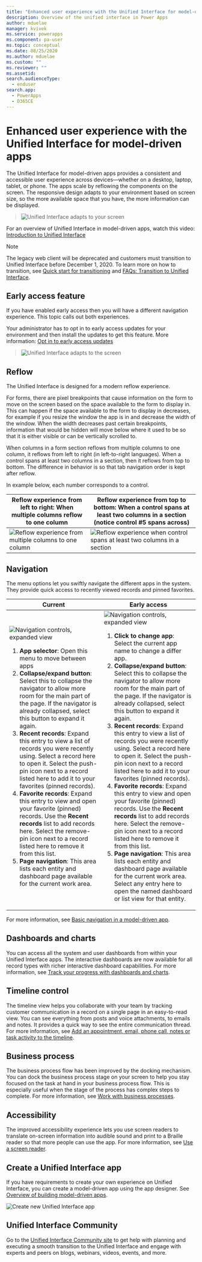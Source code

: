 ```yaml
---
title: "Enhanced user experience with the Unified Interface for model-driven apps | MicrosoftDocs"
description: Overview of the unified interface in Power Apps
author: mduelae
manager: kvivek
ms.service: powerapps
ms.component: pa-user
ms.topic: conceptual
ms.date: 08/25/2020
ms.author: mduelae
ms.custom: ""
ms.reviewer: ""
ms.assetid: 
search.audienceType: 
  - enduser
search.app: 
  - PowerApps
  - D365CE
---
```

# Enhanced user experience with the Unified Interface for model-driven apps 

The Unified Interface for model-driven apps provides a consistent and accessible user experience across devices—whether on a desktop, laptop, tablet, or phone. The apps scale by reflowing the components on the screen. The responsive design adapts to your environment based on screen size, so the more available space that you have, the more information can be displayed.

> ![Unified Interface adapts to your screen](media/Reflow_1.png "Unified Interface adapts to your screen")

For an overview of Unified Interface in model-driven apps, watch this video: [Introduction to Unified Interface](https://www.youtube.com/watch?v=_VPOi_Iq6ko)

> [!NOTE]
> The legacy web client will be deprecated and customers must transition to Unified Interface before December 1, 2020. To learn more on how to transition, see [Quick start for transitioning](/powerapps/maker/model-driven-apps/transition-web-app) and [FAQs: Transition to Unified Interface](/powerapps/maker/model-driven-apps/faqs-transition-unified-interface).

## Early access feature

If you have enabled early access then you will have a different navigation experience. This topic calls out both experiences.

Your administrator has to opt in to early access updates for your environment and then install the updates to get this feature. More information: [Opt in to early access updates](https://docs.microsoft.com/power-platform/admin/opt-in-early-access-updates)

> ![Unified Interface adapts to the screen](media/Reflow_2.png "Unified Interface adapts to the screen")


## Reflow 

The Unified Interface is designed for a modern reflow experience. 

For forms, there are pixel breakpoints that cause information on the form to move on the screen based on the space available to the form to display in. This can happen if the space available to the form to display in decreases, for example if you resize the window the app is in and decrease the width of the window. When the width decreases past certain breakpoints, information that would be hidden will move below where it used to be so that it is either visible or can be vertically scrolled to.

When columns in a form section reflows from multiple columns to one column, it reflows from left to right (in left-to-right languages). When a control spans at least two columns in a section, then it reflows from top to bottom. The difference in behavior is so that tab navigation order is kept after reflow.


In example below, each number corresponds to a control.

|Reflow experience from left to right: When multiple columns reflow to one column   |Reflow experience from top to bottom: When a control spans at least two columns in a section (notice control #5 spans across) |
|---------|---------|
| ![Reflow experience from multiple columns to one column](media/reflow_example1.png "Reflow experience from multiple columns to one column")     |     ![Reflow experience when control spans at least two columns in a section](media/reflow_example2.png "Reflow experience when control spans at least two columns in a section")   |

## Navigation

The menu options let you swiftly navigate the different apps in the system. They provide quick access to recently viewed records and pinned favorites.

|Current  |Early access  |
|---------|---------|
|![Navigation controls, expanded view](media/nav-expanded1.png "Navigation controls in expanded view") <div></div>  <div></div>  <ol><li>**App selector**: Open this menu to move between apps</li> <li>**Collapse/expand button**: Select this to collapse the navigator to allow more room for the main part of the page. If the navigator is already collapsed, select this button to expand it again. </li>  <li>**Recent records**: Expand this entry to view a list of records you were recently using. Select a record here to open it. Select the push-pin icon next to a record listed here to add it to your favorites (pinned records).</li> <li> **Favorite records**: Expand this entry to view and open your favorite (pinned) records. Use the **Recent records** list to add records here. Select the remove-pin icon next to a record listed here to remove it from this list.</li> <li> **Page navigation**: This area lists each entity and dashboard page available for the current work area.</li>  |     ![Navigation controls, expanded view](media/nav-expanded2.png "Navigation controls, expanded view")  <div></div> <div></div>  <ol><li>**Click to change app**: Select the current app name to change a differ app. </li> <li>**Collapse/expand button**: Select this to collapse the navigator to allow more room for the main part of the page. If the navigator is already collapsed, select this button to expand it again. </li>  <li>**Recent records**: Expand this entry to view a list of records you were recently using. Select a record here to open it. Select the push-pin icon next to a record listed here to add it to your favorites (pinned records).</li> <li> **Favorite records**: Expand this entry to view and open your favorite (pinned) records. Use the **Recent records** list to add records here. Select the remove-pin icon next to a record listed here to remove it from this list.</li> <li> **Page navigation**: This area lists each entity and dashboard page available for the current work area. Select any entry here to open the named dashboard or list view for that entity.</li>    |

For more information, see [Basic navigation in a model-driven app](navigation.md).

## Dashboards and charts
You can access all the system and user dashboards from within your Unified Interface apps. The interactive dashboards are now available for all record types with richer interactive dashboard capabilities. For more information, see [Track your progress with dashboards and charts](track-your-progress-with-dashboard-and-charts.md).

## Timeline control 
The timeline view helps you collaborate with your team by tracking customer communication in a record on a single page in an easy-to-read view. You can see everything from posts and voice attachments, to emails and notes. It provides a quick way to see the entire communication thread. For more information, see [Add an appointment, email, phone call, notes or task activity to the timeline](add-activities.md).

## Business process 
The business process flow has been improved by the docking mechanism. You can dock the business process stage on your screen to help you stay focused on the task at hand in your business process flow. This is especially useful when the stage of the process has complex steps to complete. For more information, see [Work with business processes](work-with-business-processes.md).

## Accessibility
The improved accessibility experience lets you use screen readers to translate on-screen information into audible sound and print to a Braille reader so that more people can use the app. For more information, see [Use a screen reader](screen-reader.md).

## Create a Unified Interface app
If you have requirements to create your own experience on Unified Interface, you can create a model-driven app using the app designer. See [Overview of building model-driven apps](https://docs.microsoft.com/powerapps/maker/model-driven-apps/model-driven-app-overview).

![Create new Unified Interface app](media/uci-model-driven-app_1.png "Create new Unified Interface app")

## Unified Interface Community

Go to the [Unified Interface Community site](https://community.dynamics.com/365/unified-interface/) to get help with planning and executing a smooth transition to the Unified Interface and engage with experts and peers on blogs, webinars, videos, events, and more.
